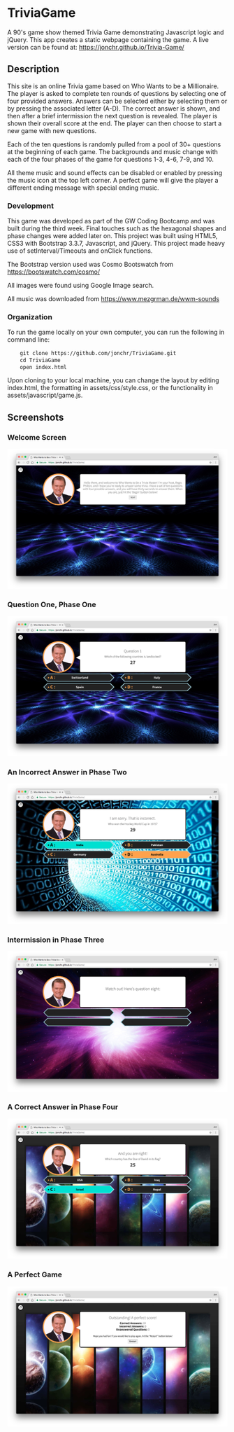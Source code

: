 # TriviaGame
A 90's game show themed Trivia Game demonstrating Javascript logic and jQuery. This app creates a static webpage containing the game. A live version can be found at: https://jonchr.github.io/Trivia-Game/

## Description

This site is an online Trivia game based on Who Wants to be a Millionaire. The player is asked to complete ten rounds of questions by selecting one of four provided answers. Answers can be selected either by selecting them or by pressing the associated letter (A-D). The correct answer is shown, and then after a brief intermission the next question is revealed. The player is shown their overall score at the end. The player can then choose to start a new game with new questions.

Each of the ten questions is randomly pulled from a pool of 30+ questions at the beginning of each game. The backgrounds and music change with each of the four phases of the game for questions 1-3, 4-6, 7-9, and 10.

All theme music and sound effects can be disabled or enabled by pressing the music icon at the top left corner. A perfect game will give the player a different ending message with special ending music.

### Development

This game was developed as part of the GW Coding Bootcamp and was built during the third week. Final touches such as the hexagonal shapes and phase changes were added later on. This project was built using HTML5, CSS3 with Bootstrap 3.3.7, Javascript, and jQuery. This project made heavy use of setInterval/Timeouts and onClick functions.

The Bootstrap version used was Cosmo Bootswatch from https://bootswatch.com/cosmo/

All images were found using Google Image search.

All music was downloaded from https://www.mezgrman.de/wwm-sounds

### Organization

To run the game locally on your own computer, you can run the following in command line:

		git clone https://github.com/jonchr/TriviaGame.git
		cd TriviaGame
		open index.html

Upon cloning to your local machine, you can change the layout by editing index.html, the formatting in assets/css/style.css, or the functionality in assets/javascript/game.js.

## Screenshots
### Welcome Screen
![Welcome Screen](assets/images/main_page.png)
### Question One, Phase One
![Question One Screenshot](assets/images/question1.png)
### An Incorrect Answer in Phase Two
![Incorrect Screenshot](assets/images/phase2incorrect.png)
### Intermission in Phase Three
![Intermission Screenshot](assets/images/phase3intermission.png)
### A Correct Answer in Phase Four
![Correct Screenshot](assets/images/phase4correct.png)
### A Perfect Game
![Results Screenshot](assets/images/results.png)
